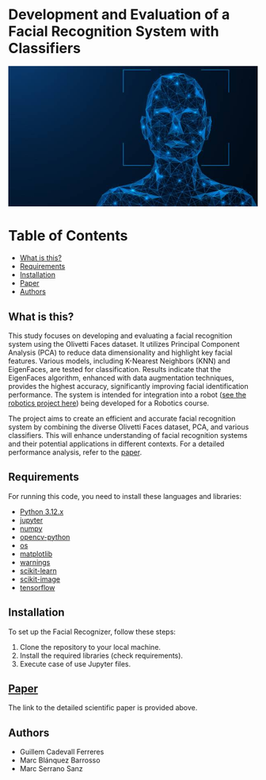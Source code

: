 # Development and Evaluation of a Facial Recognition System with Classifiers
![logo](assets/fr.jpg)

# Table of Contents
   * [What is this?](#what-is-this)
   * [Requirements](#requirements)
   * [Installation](#installation)
   * [Paper](paper.pdf)
   * [Authors](#authors)

## What is this?
This study focuses on developing and evaluating a facial recognition system using the Olivetti Faces dataset. It utilizes Principal Component Analysis (PCA) to reduce data dimensionality and highlight key facial features. Various models, including K-Nearest Neighbors (KNN) and EigenFaces, are tested for classification. Results indicate that the EigenFaces algorithm, enhanced with data augmentation techniques, provides the highest accuracy, significantly improving facial identification performance. The system is intended for integration into a robot ([see the robotics project here](https://github.com/guillecade22/ShotBot)) being developed for a Robotics course.

The project aims to create an efficient and accurate facial recognition system by combining the diverse Olivetti Faces dataset, PCA, and various classifiers. This will enhance understanding of facial recognition systems and their potential applications in different contexts. For a detailed performance analysis, refer to the [paper](paper.pdf).

## Requirements
For running this code, you need to install these languages and libraries:

- [Python 3.12.x](https://www.python.org/)
- [jupyter](https://jupyter.org/install)
- [numpy](https://pypi.org/project/numpy/)
- [opencv-python](https://pypi.org/project/opencv-python/)
- [os](https://docs.python.org/3/library/os.html)
- [matplotlib](https://pypi.org/project/matplotlib/)
- [warnings](https://docs.python.org/3/library/warnings.html)
- [scikit-learn](https://pypi.org/project/scikit-learn/)
- [scikit-image](https://pypi.org/project/scikit-image/)
- [tensorflow](https://pypi.org/project/tensorflow/)

## Installation
To set up the Facial Recognizer, follow these steps:
1. Clone the repository to your local machine.
2. Install the required libraries (check requirements).
3. Execute case of use Jupyter files.

## [Paper](paper.pdf)
The link to the detailed scientific paper is provided above.

## Authors

- Guillem Cadevall Ferreres
- Marc Blánquez Barrosso
- Marc Serrano Sanz
